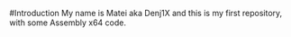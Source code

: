 #Introduction
My name is Matei aka Denj1X and this is my first repository, with some Assembly x64 code.
